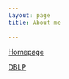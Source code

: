 ```yaml
---
layout: page
title: About me

---
```



[Homepage](https://research.vmware.com/researchers/ittai-abraham)

[DBLP](https://dblp.uni-trier.de/pers/hd/a/Abraham:Ittai)

